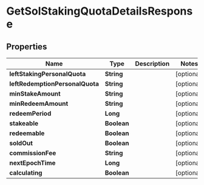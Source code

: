 

# GetSolStakingQuotaDetailsResponse


## Properties

| Name | Type | Description | Notes |
|------------ | ------------- | ------------- | -------------|
|**leftStakingPersonalQuota** | **String** |  |  [optional] |
|**leftRedemptionPersonalQuota** | **String** |  |  [optional] |
|**minStakeAmount** | **String** |  |  [optional] |
|**minRedeemAmount** | **String** |  |  [optional] |
|**redeemPeriod** | **Long** |  |  [optional] |
|**stakeable** | **Boolean** |  |  [optional] |
|**redeemable** | **Boolean** |  |  [optional] |
|**soldOut** | **Boolean** |  |  [optional] |
|**commissionFee** | **String** |  |  [optional] |
|**nextEpochTime** | **Long** |  |  [optional] |
|**calculating** | **Boolean** |  |  [optional] |



